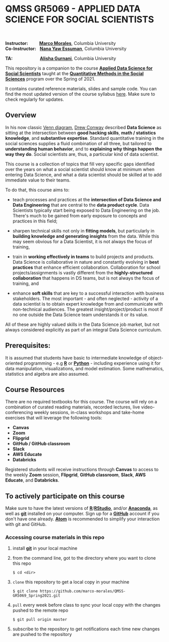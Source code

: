 
# QMSS GR5069 - APPLIED DATA SCIENCE FOR SOCIAL SCIENTISTS

<br/>

__Instructor:__ &nbsp;&nbsp;&nbsp;&nbsp;&nbsp;&nbsp;&nbsp;  [__Marco Morales__](mailto:marco.morales@columbia.edu), Columbia University\
__Co-Instructor:__ &nbsp; [__Nana Yaw Essuman__](mailto:nanayawce@gmail.com), Columbia University


__TA:__ &nbsp;&nbsp;&nbsp;&nbsp;&nbsp;&nbsp;&nbsp;&nbsp;&nbsp;&nbsp;&nbsp;&nbsp;&nbsp;&nbsp;&nbsp;&nbsp;&nbsp;&nbsp;&nbsp;&nbsp;&nbsp;[__Alisha Gurnani__](mailto:a.gurnani@columbia.edu), Columbia University
<br/>



This repository is a companion to the course [__Applied Data Science for Social Scientists__](https://vergil.registrar.columbia.edu/#/courses/APPLIED%20DATA%20SCI%20FOR%20SOC%20SCIENTISTS) taught at the [__Quantitative Methods in the Social Sciences__](http://qmss.columbia.edu/) program over the Spring of 2021.

It contains curated reference materials, slides and sample code. You can find the most updated version of the course syllabus [here](/syllabus/GR5069_Spring2021.pdf). Make sure to check regularly for updates.


## Overview

In his now classic [Venn diagram](http://drewconway.com/zia/2013/3/26/the-data-science-venn-diagram), [Drew Conway](https://en.wikipedia.org/wiki/Drew_Conway) described **Data Science** as sitting at the intersection between **good hacking skills**, **math / statistics knowledge**, and **substantive expertise**. Standard quantitative training in the social sciences supplies a fluid combination of all three, but tailored to **understanding human behavior**, and to **explaining why things happen the way they do**. Social scientists are, thus, a particular kind of data scientist.

This course is a collection of topics that fill very specific gaps identified over the years on what a social scientist should know at minimum when entering Data Science, and what a data scientist should be skilled at to add immediate value to their teams.

To do that, this course aims to:
* teach processes and practices at the **intersection of Data Science and Data Engineering** that are central to the **data product cycle**. Data Scientists typically start being exposed to Data Engineering on the job. There's much to be gained from early exposure to concepts and practices in this field;

* sharpen technical skills not only in **fitting models**, but particularly in **building knowledge and generating insights** from the data. While this may seem obvious for a Data Scientist, it is not always the focus of training,

* train in **working effectively in teams** to build projects and products. Data Science is collaborative in nature and constantly evolving in **best practices** that enhance efficient collaboration. Collaboration for school projects/assignments is vastly different from the **highly-structured collaboration** that happens in DS teams, but is not always the focus of training, and

* enhance **soft skills** that are key to a successful interaction with business stakeholders. The most important - and often neglected - activity of a data scientist is to obtain expert knowledge from and communicate with non-technical audiences. The greatest insight/project/product is moot if no one outside the Data Science team understands it or its value.

All of these are highly valued skills in the Data Science job market, but not always considered explicitly as part of an integral Data Science curriculum.

## Prerequisites:

It is assumed that students have basic to intermediate knowledge of object-oriented programming - e.g [**R**](https://www.r-project.org/) or [__Python__](https://www.python.org) - including experience using it for data manipulation, visualizations, and model estimation. Some mathematics, statistics and algebra are also assumed.


## Course Resources

There are no required textbooks for this course. The course will rely on a combination of curated reading materials, recorded lectures, live video-conferencing weekly sessions, in-class workshops and take-home exercises that will leverage the following tools:
* __Canvas__
* __Zoom__
* __Flipgrid__
* __GitHub / GitHub classroom__
* __Slack__
* __AWS Educate__
* __Databricks__

Registered students will receive instructions through **Canvas** to access to the weekly **Zoom** session, **Flipgrid**, __GitHub classroom__, __Slack__, __AWS Educate__, and __Databricks__.

## To actively participate on this course

Make sure to have the latest versions of [__R__](https://www.r-project.org/)/[__RStudio__](https://www.rstudio.com/), and/or [__Anaconda__](https://www.anaconda.com/distribution/), as well as [__git__](https://git-scm.com/) installed on your computer. Sign up for a [__GitHub__](https://github.com) account if you don't have one already. [__Atom__](https://atom.io/) is  recommended to simplify your interaction with git and GitHub.


### Accessing course materials in this repo

1. install [**git**](https://git-scm.com/downloads) in your local machine  

2. from the command line, got to the directory where you want to clone this repo

	```
	$ cd <dir>
	```

3. `clone` this repository to get a local copy in your machine

	```
	$ git clone https://github.com/marco-morales/QMSS-GR5069_Spring2021.git
	```

4. `pull` every week before class to sync your local copy with the changes pushed to the remote repo

	```
	$ git pull origin master
	```

5. subscribe to the repository to get notifications each time new changes are pushed to the repository
